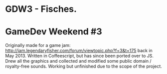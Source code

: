 GDW3 - Fisches.
====

# GameDev Weekend #3

Originally made for a game jam: http://jam.legendaryfisher.com/forum/viewtopic.php?f=3&t=175 back in May 2013.
Written in Coffeescript, but has since been ported over to JS. Drew all the graphics and collected and modified
some public domain / royalty-free sounds. Working but unfinished due to the scope of the project.